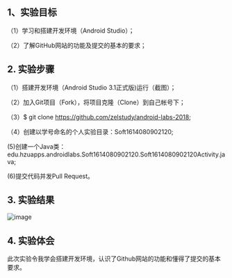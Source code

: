 ## 1、实验目标
（1）学习和搭建开发环境（Android Studio）；

（2）了解GitHub网站的功能及提交的基本的要求；

## 2. 实验步骤

（1）搭建开发环境（Android Studio 3.1正式版)运行（截图）；

（2）加入Git项目（Fork），将项目克隆（Clone）到自己帐号下；

（3）$ git clone https://github.com/zelstudy/android-labs-2018;

（4）创建以学号命名的个人实验目录：Soft1614080902120;

(5)创建一个Java类：edu.hzuapps.androidlabs.Soft1614080902120.Soft1614080902120Activity.java;

(6)提交代码并发Pull Request。

## 3. 实验结果

![image](https://github.com/zelstudy/android-labs-2018/blob/master/Soft1614080902120/Soft1614080902120.png)


## 4. 实验体会

此次实验令我学会搭建开发环境，认识了Github网站的功能和懂得了提交的基本要求。
